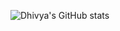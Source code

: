 ![Dhivya's GitHub stats](https://github-readme-stats.vercel.app/api?username=dhivya003&show_icons=true)
